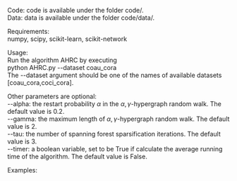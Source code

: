 <meta name="robots" content="noindex">

Code: code is available under the folder code/.<br/>
Data: data is available under the folder code/data/.<br/>

Requirements:<br/>
numpy, scipy, scikit-learn, scikit-network<br/>

Usage:<br/>
Run the algorithm AHRC by executing<br/>
python AHRC.py --dataset coau_cora<br/>
The --dataset argument should be one of the names of available datasets [coau_cora,coci_cora].<br/>

Other parameters are optional:<br/>
--alpha: the restart probability $\alpha$ in the $\alpha, \gamma$-hypergraph random walk. The default value is 0.2.<br/>
--gamma: the maximum length of $\alpha, \gamma$-hypergraph random walk. The default value is 2.<br/>
--tau: the number of spanning forest sparsification iterations. The default value is 3.<br/>
--timer: a boolean variable, set to be True if calculate the average running time of the algorithm. The default value is False.<br/>

Examples:<br/>

